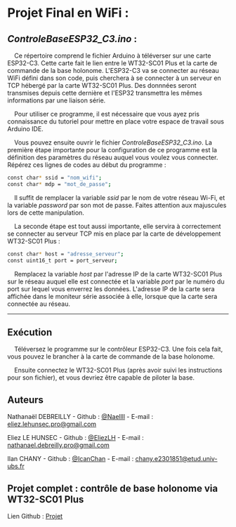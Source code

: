 # Projet Final en WiFi : 

## *ControleBaseESP32_C3.ino* :

&nbsp;&nbsp;&nbsp;&nbsp;Ce répertoire comprend le fichier Arduino à téléverser sur une carte ESP32-C3. Cette carte fait le lien entre le WT32-SC01 Plus et la carte de commande de la base holonome. L'ESP32-C3 va se connecter au réseau WiFi défini dans son code, puis cherchera à se connecter à un serveur en TCP hébergé par la carte WT32-SC01 Plus. Des donnnées seront transmises depuis cette dernière et l'ESP32 transmettra les mêmes informations par une liaison série.

&nbsp;&nbsp;&nbsp;&nbsp;Pour utiliser ce programme, il est nécessaire que vous ayez pris connaissance du tutoriel pour mettre en place votre espace de travail sous Arduino IDE.

&nbsp;&nbsp;&nbsp;&nbsp;Vous pouvez ensuite ouvrir le fichier *ControleBaseESP32_C3.ino*. La première étape importante pour la configuration de ce programme est la définition des paramètres du réseau auquel vous voulez vous connecter. Répérez ces lignes de codes au début du programme :

```bash
const char* ssid = "nom_wifi";
const char* mdp = "mot_de_passe";
```

&nbsp;&nbsp;&nbsp;&nbsp;Il suffit de remplacer la variable *ssid* par le nom de votre réseau Wi-Fi, et la variable *password* par son mot de passe. Faites attention aux majuscules lors de cette manipulation.

&nbsp;&nbsp;&nbsp;&nbsp;La seconde étape est tout aussi importante, elle servira à correctement se connecter au serveur TCP mis en place par la carte de développement WT32-SC01 Plus :

```bash
const char* host = "adresse_serveur";
const uint16_t port = port_serveur;
```

&nbsp;&nbsp;&nbsp;&nbsp;Remplacez la variable *host* par l'adresse IP de la carte WT32-SC01 Plus sur le réseau auquel elle est connectée et la variable *port* par le numéro du port sur lequel vous enverrez les données. L'adresse IP de la carte sera affichée dans le moniteur série associée à elle, lorsque que la carte sera connectée au réseau.

---

## Exécution

&nbsp;&nbsp;&nbsp;&nbsp;Téléversez le programme sur le contrôleur ESP32-C3. Une fois cela fait, vous pouvez le brancher à la carte de commande de la base holonome.

&nbsp;&nbsp;&nbsp;&nbsp;Ensuite connectez le WT32-SC01 Plus (après avoir suivi les instructions pour son fichier), et vous devriez être capable de piloter la base.

## Auteurs
Nathanaël DEBREILLY - Github : [@Naellll](https://github.com/Naellll) - E-mail : eliez.lehunsec.pro@gmail.com

Eliez LE HUNSEC - Github : [@EliezLH](https://github.com/EliezLH) - E-mail : nathanael.debreilly.pro@gmail.com

Ilan CHANY - Github : [@IcanChan](https://github.com/IcanChan) - E-mail : chany.e2301851@etud.univ-ubs.fr


<!-- NE PAS TOUCHER -->
## Projet complet : contrôle de base holonome via WT32-SC01 Plus

Lien Github : [Projet](https://github.com/Naellll/Controle-de-base-holonome-via-WT32-SC01-Plus)
